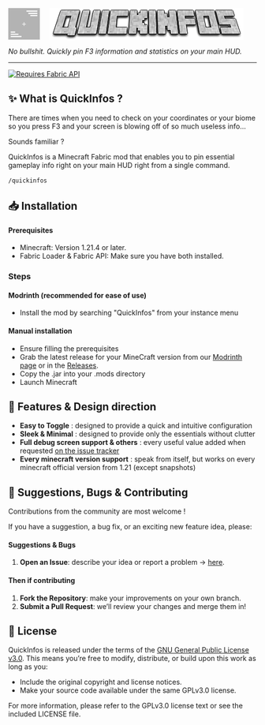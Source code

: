 <div style="display: flex; flex-direction: row; gap: 20px">
    <img alt="QuickInfos' logo" src="docs/logo.png" style="width: 64px; height: 64px;" />
    <img alt="QuickInfos minecraft text-like title" src="docs/title.png" />
</div>

_No bullshit. Quickly pin F3 information and statistics on your main HUD._

---

<a href="https://modrinth.com/mod/fabric-api">
    <img alt="Requires Fabric API" src="https://wsrv.nl/?url=https%3A%2F%2Fcdn.jsdelivr.net%2Fnpm%2F%40intergrav%2Fdevins-badges%403%2Fassets%2Fcozy%2Frequires%2Ffabric-api_64h.png&n=-1" />
</a>

## ✨ What is QuickInfos ?

There are times when you need to check on your coordinates or your biome so you press F3 and your screen is blowing off of so much useless info...

Sounds familiar ?

QuickInfos is a Minecraft Fabric mod that enables you to pin essential gameplay info right on your main HUD right from a single command.

```cmd
/quickinfos
```

## 📥 Installation

#### Prerequisites
- Minecraft: Version 1.21.4 or later.
- Fabric Loader & Fabric API: Make sure you have both installed.

### Steps

#### Modrinth (recommended for ease of use)
- Install the mod by searching "QuickInfos" from your instance menu

#### Manual installation
- Ensure filling the prerequisites
- Grab the latest release for your MineCraft version from our [Modrinth page](https://modrinth.com/mod/quickinfos) or in the [Releases](https://github.com/hugo-castell/quickinfos/releases).
- Copy the .jar into your .mods directory
- Launch Minecraft

## 🚀 Features & Design direction

- **Easy to Toggle** : designed to provide a quick and intuitive configuration
- **Sleek & Minimal** : designed to provide only the essentials without clutter
- **Full debug screen support & others** : every useful value added when requested [on the issue tracker](https://github.com/Hugo-CASTELL/quickinfos/issues)
- **Every minecraft version support** : speak from itself, but works on every minecraft official version from 1.21 (except snapshots)

## 🤝 Suggestions, Bugs & Contributing
Contributions from the community are most welcome ! 

If you have a suggestion, a bug fix, or an exciting new feature idea, please:

#### Suggestions & Bugs

1. **Open an Issue**: describe your idea or report a problem -> [here](https://github.com/Hugo-CASTELL/quickinfos/issues).

#### Then if contributing

1. **Fork the Repository**: make your improvements on your own branch.
2. **Submit a Pull Request**: we’ll review your changes and merge them in!

## 📄 License
QuickInfos is released under the terms of the [GNU General Public License v3.0](./LICENSE). This means you’re free to modify, distribute, or build upon this work as long as you:

- Include the original copyright and license notices.
- Make your source code available under the same GPLv3.0 license.

For more information, please refer to the GPLv3.0 license text or see the included LICENSE file.
